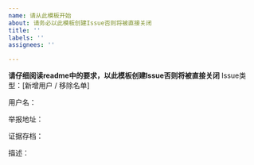 ```yaml
---
name: 请从此模板开始
about: 请务必以此模板创建Issue否则将被直接关闭
title: ''
labels: ''
assignees: ''

---
```


**请仔细阅读readme中的要求，以此模板创建Issue否则将被直接关闭**
Issue类型：[新增用户 / 移除名单]

用户名：

举报地址：

证据存档：

描述：

